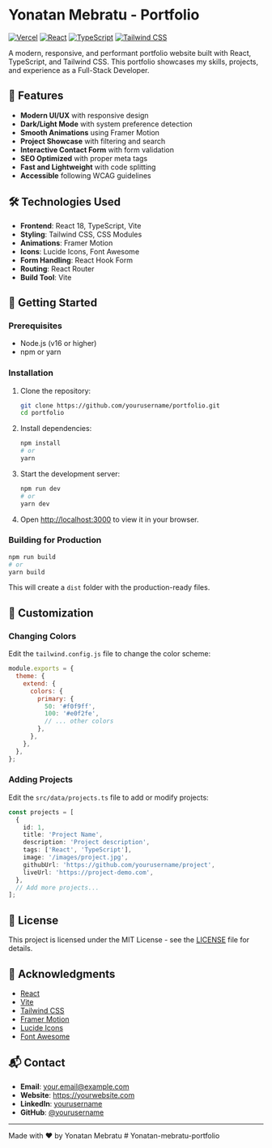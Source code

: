 # Yonatan Mebratu - Portfolio

[![Vercel](https://img.shields.io/badge/deployed%20on-vercel-black?style=for-the-badge&logo=vercel)](https://vercel.com)
[![React](https://img.shields.io/badge/React-20232A?style=for-the-badge&logo=react&logoColor=61DAFB)](https://reactjs.org/)
[![TypeScript](https://img.shields.io/badge/TypeScript-007ACC?style=for-the-badge&logo=typescript&logoColor=white)](https://www.typescriptlang.org/)
[![Tailwind CSS](https://img.shields.io/badge/Tailwind_CSS-38B2AC?style=for-the-badge&logo=tailwind-css&logoColor=white)](https://tailwindcss.com/)

A modern, responsive, and performant portfolio website built with React, TypeScript, and Tailwind CSS. This portfolio showcases my skills, projects, and experience as a Full-Stack Developer.

## 🚀 Features

- **Modern UI/UX** with responsive design
- **Dark/Light Mode** with system preference detection
- **Smooth Animations** using Framer Motion
- **Project Showcase** with filtering and search
- **Interactive Contact Form** with form validation
- **SEO Optimized** with proper meta tags
- **Fast and Lightweight** with code splitting
- **Accessible** following WCAG guidelines

## 🛠️ Technologies Used

- **Frontend**: React 18, TypeScript, Vite
- **Styling**: Tailwind CSS, CSS Modules
- **Animations**: Framer Motion
- **Icons**: Lucide Icons, Font Awesome
- **Form Handling**: React Hook Form
- **Routing**: React Router
- **Build Tool**: Vite

## 🚀 Getting Started

### Prerequisites

- Node.js (v16 or higher)
- npm or yarn

### Installation

1. Clone the repository:
   ```bash
   git clone https://github.com/yourusername/portfolio.git
   cd portfolio
   ```

2. Install dependencies:
   ```bash
   npm install
   # or
   yarn
   ```

3. Start the development server:
   ```bash
   npm run dev
   # or
   yarn dev
   ```

4. Open [http://localhost:3000](http://localhost:3000) to view it in your browser.

### Building for Production

```bash
npm run build
# or
yarn build
```

This will create a `dist` folder with the production-ready files.

## 🎨 Customization

### Changing Colors

Edit the `tailwind.config.js` file to change the color scheme:

```javascript
module.exports = {
  theme: {
    extend: {
      colors: {
        primary: {
          50: '#f0f9ff',
          100: '#e0f2fe',
          // ... other colors
        },
      },
    },
  },
};
```

### Adding Projects

Edit the `src/data/projects.ts` file to add or modify projects:

```typescript
const projects = [
  {
    id: 1,
    title: 'Project Name',
    description: 'Project description',
    tags: ['React', 'TypeScript'],
    image: '/images/project.jpg',
    githubUrl: 'https://github.com/yourusername/project',
    liveUrl: 'https://project-demo.com',
  },
  // Add more projects...
];
```

## 📝 License

This project is licensed under the MIT License - see the [LICENSE](LICENSE) file for details.

## 🙏 Acknowledgments

- [React](https://reactjs.org/)
- [Vite](https://vitejs.dev/)
- [Tailwind CSS](https://tailwindcss.com/)
- [Framer Motion](https://www.framer.com/motion/)
- [Lucide Icons](https://lucide.dev/)
- [Font Awesome](https://fontawesome.com/)

## 📬 Contact

- **Email**: your.email@example.com
- **Website**: https://yourwebsite.com
- **LinkedIn**: [yourusername](https://linkedin.com/in/yourusername)
- **GitHub**: [@yourusername](https://github.com/yourusername)

---

Made with ❤️ by Yonatan Mebratu
#   Y o n a t a n - m e b r a t u - p o r t f o l i o  
 